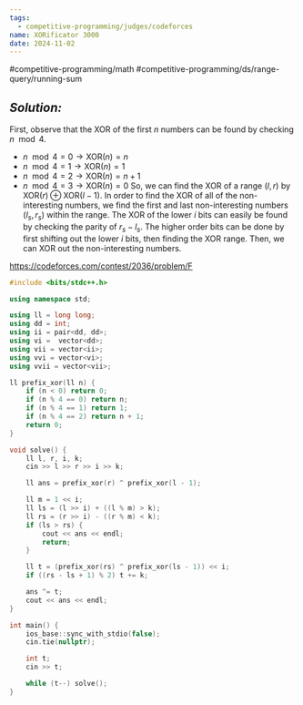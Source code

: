 ```yaml
---
tags:
  - competitive-programming/judges/codeforces
name: XORificator 3000
date: 2024-11-02
---
```

#competitive-programming/math #competitive-programming/ds/range-query/running-sum 
## _Solution:_
First, observe that the XOR of the first $n$ numbers can be found by checking $n\mod 4$.
- $n\mod{4}=0\rightarrow \mathrm{XOR}(n)=n$
- $n\mod{4}=1\rightarrow \mathrm{XOR}(n)=1$
- $n\mod{4}=2\rightarrow \mathrm{XOR}(n)=n+1$
- $n\mod{4}=3\rightarrow \mathrm{XOR}(n)=0$
So, we can find the XOR of a range $(l,r)$ by $\mathrm{XOR}(r)\oplus\mathrm{XOR}(l-1)$. In order to find the XOR of all of the non-interesting numbers, we find the first and last non-interesting numbers $(l_{s},r_{s})$ within the range. The XOR of the lower $i$ bits can easily be found by checking the parity of $r_{s}-l_{s}$. The higher order bits can be done by first shifting out the lower $i$ bits, then finding the XOR range. Then, we can XOR out the non-interesting numbers.

https://codeforces.com/contest/2036/problem/F
```cpp
#include <bits/stdc++.h>

using namespace std;

using ll = long long;
using dd = int;
using ii = pair<dd, dd>;
using vi =  vector<dd>;
using vii = vector<ii>;
using vvi = vector<vi>;
using vvii = vector<vii>;

ll prefix_xor(ll n) {
    if (n < 0) return 0;
    if (n % 4 == 0) return n;
    if (n % 4 == 1) return 1;
    if (n % 4 == 2) return n + 1;
    return 0;
}

void solve() {
    ll l, r, i, k;
    cin >> l >> r >> i >> k;

    ll ans = prefix_xor(r) ^ prefix_xor(l - 1);

    ll m = 1 << i;
    ll ls = (l >> i) + ((l % m) > k);
    ll rs = (r >> i) - ((r % m) < k);
    if (ls > rs) {
        cout << ans << endl;
        return;
    }

    ll t = (prefix_xor(rs) ^ prefix_xor(ls - 1)) << i;
    if ((rs - ls + 1) % 2) t += k;

    ans ^= t;
    cout << ans << endl;
}

int main() {
    ios_base::sync_with_stdio(false);
    cin.tie(nullptr);

    int t;
    cin >> t;

    while (t--) solve();
}
```